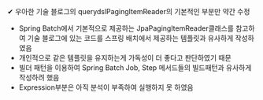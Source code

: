 ✔ 우아한 기술 블로그의 querydslPagingItemReader의 기본적인 부분만 약간 수정 

- Spring Batch에서 기본적으로 제공하는 JpaPagingItemReader클래스를 참고하여 기술 블로그에 있는 코드를 스프링 배치에서 제공하는 템플릿과 유사하게 작성하였음
- 개인적으로 같은 템플릿을 유지하는게 가독성이 더 좋다고 판단하였기 때문
- 빌더 패턴을 이용하여 Spring Batch Job, Step 메서드들의 빌드패턴과 유사하게 작성하려 했음
- Expression부분은 아직 분석이 부족하여 실행하지 못 하였음
